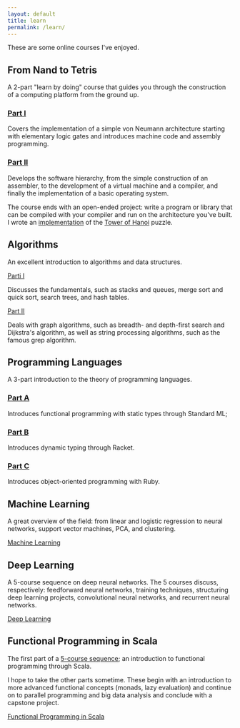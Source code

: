 ```yaml
---
layout: default
title: learn
permalink: /learn/
---
```


These are some online courses I've enjoyed.

## From Nand to Tetris

A 2-part "learn by doing" course that guides you through the construction of a computing platform from the ground up.

### [Part I](https://www.coursera.org/learn/build-a-computer)

Covers the implementation of a simple von Neumann architecture starting with elementary logic gates and
introduces machine code and assembly programming.

### [Part II](https://www.coursera.org/learn/nand2tetris2)

Develops the software hierarchy, from the simple construction
of an assembler, to the development of a virtual machine and a compiler, and finally the implementation of a basic
operating system.

The course ends with an open-ended project: write a program or library that can be compiled with your compiler and
run on the architecture you've built. I wrote an [implementation]((https://github.com/bencwallace/toh)) of the [Tower
of Hanoi](https://en.wikipedia.org/wiki/Tower_of_Hanoi) puzzle.

## Algorithms

An excellent introduction to algorithms and data structures.

[Parti I](https://www.coursera.org/learn/algorithms-part1) 

Discusses the fundamentals, such as stacks and queues, merge sort and quick sort, search trees, and hash tables.

[Part II](https://www.coursera.org/learn/algorithms-part2)

Deals with graph algorithms, such as breadth- and depth-first search and Dijkstra's algorithm, as well as
string processing algorithms, such as the famous grep algorithm.

## Programming Languages

A 3-part introduction to the theory of programming languages.

### [Part A](https://www.coursera.org/learn/programming-languages)

Introduces functional programming with static types through Standard ML;

### [Part B](https://www.coursera.org/learn/programming-languages-part-b)

Introduces dynamic typing through Racket.

### [Part C](https://www.coursera.org/learn/programming-languages-part-c)

Introduces object-oriented programming with Ruby.

## Machine Learning

A great overview of the field: from linear and logistic regression to neural networks, support vector machines, PCA, and clustering.

[Machine Learning](https://www.coursera.org/learn/machine-learning)

## Deep Learning

A 5-course sequence on deep neural networks. The 5 courses discuss, respectively: feedforward neural networks, training techniques, structuring deep learning projects, convolutional neural networks, and recurrent neural networks.

[Deep Learning](https://www.coursera.org/specializations/deep-learning)

## Functional Programming in Scala

The first part of a [5-course sequence](https://www.coursera.org/specializations/scala); an introduction to functional programming through Scala.

I hope to take the other parts sometime. These begin with an introduction to more advanced functional concepts (monads, lazy evaluation) and continue on to parallel programming and big data analysis and conclude with a capstone project.

[Functional Programming in Scala](https://www.coursera.org/learn/progfun1)
